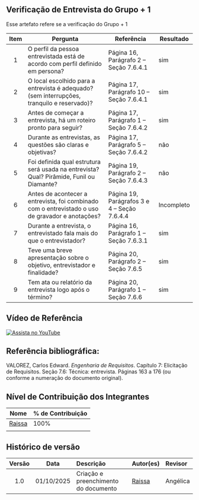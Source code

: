 
## Verificação de Entrevista do Grupo + 1

Esse artefato refere se a verificação do Grupo + 1 

| Item | Pergunta | Referência | Resultado |
|:----:|----------|-------------|-----------|
| 1 | O perfil da pessoa entrevistada está de acordo com perfil definido em persona? | Página 16, Parágrafo 2 – Seção 7.6.4.1 | sim  |
| 2 | O local escolhido para a entrevista é adequado? (sem interrupções, tranquilo e reservado)? | Página 17, Parágrafo 10 – Seção 7.6.4.1 | sim  |
| 3 | Antes de começar a entrevista, há um roteiro pronto para seguir? | Página 17, Parágrafo 1 – Seção 7.6.4.2 | sim |
| 4 | Durante as entrevistas, as questões são claras e objetivas? | Página 17, Parágrafo 5 – Seção 7.6.4.2 | não  |
| 5 | Foi definida qual estrutura será usada na entrevista? Qual? Pirâmide, Funil ou Diamante? | Página 19, Parágrafo 2 – Seção 7.6.4.3 | não |
| 6 | Antes de acontecer a entrevista, foi combinado com o entrevistado o uso de gravador e anotações? | Página 19, Parágrafos 3 e 4 – Seção 7.6.4.4 |  Incompleto |
| 7 | Durante a entrevista, o entrevistado fala mais do que o entrevistador? | Página 16, Parágrafo 1 – Seção 7.6.3.1 | sim |
| 8 | Teve uma breve apresentação sobre o objetivo, entrevistador e finalidade? | Página 20, Parágrafo 2 – Seção 7.6.5 | sim |
| 9 | Tem ata ou relatório da entrevista logo após o término? | Página 20, Parágrafo 1 – Seção 7.6.6 | sim |


## Vídeo de Referência

[![Assista no YouTube](https://img.youtube.com/vi/O2XbO6bmV5s/0.jpg)](https://www.youtube.com/watch?v=O2XbO6bmV5s "Clique para assistir")


## Referência bibliográfica:
VALOREZ, Carlos Edward. *Engenharia de Requisitos*. Capítulo 7: Elicitação de Requisitos. Seção 7.6: Técnica: entrevista. Páginas 163 a 176 (ou conforme a numeração do documento original).


## Nível de Contribuição dos Integrantes

| Nome            | % de Contribuição |
|-----------------|-------------------|
|  [Raissa](https://github.com/RaissaAndradeS) | 100%              |
|   |               |



## Histórico de versão 

| Versão | Data        | Descrição                                         | Autor(es)                                     | Revisor                                                                                    |
|:------:|-------------|:--------------------------------------------------|:----------------------------------------------|:-------------------------------------------------------------------------------------------|
| 1.0    | 01/10/2025  | Criação e preenchimento do documento                 | [Raissa](https://github.com/RaissaAndradeS) | Angélica |